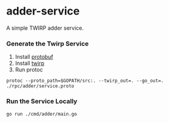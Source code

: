 # adder-service
A simple TWIRP adder service.

### Generate the Twirp Service
1. Install [protobuf](https://github.com/golang/protobuf#installation)
2. Install [twirp](https://twitchtv.github.io/twirp/docs/install.html#with-go-get)
3. Run protoc
```shell script
protoc --proto_path=$GOPATH/src:. --twirp_out=. --go_out=. ./rpc/adder/service.proto
```

### Run the Service Locally
```shell
go run ./cmd/adder/main.go
```
